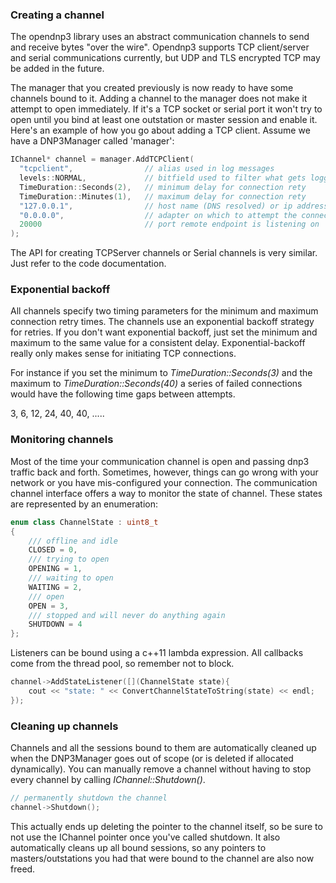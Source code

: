 ### Creating a channel

The opendnp3 library uses an abstract communication channels to send and receive bytes "over the wire". Opendnp3 supports TCP client/server
and serial communications currently, but UDP and TLS encrypted TCP may be added in the future.

The manager that you created previously is now ready to have some channels bound to it. Adding a channel to the manager 
does not make it attempt to open immediately. If it's a TCP socket or serial port it won't try to open until you bind at least one outstation 
or master session and enable it. Here's an example of how you go about adding a TCP client. Assume we have a DNP3Manager called 'manager':

```c++
IChannel* channel = manager.AddTCPClient(
  "tcpclient",                // alias used in log messages
  levels::NORMAL,             // bitfield used to filter what gets logged
  TimeDuration::Seconds(2),   // minimum delay for connection rety
  TimeDuration::Minutes(1),   // maximum delay for connection rety
  "127.0.0.1",                // host name (DNS resolved) or ip address of remote endpoint
  "0.0.0.0",				  // adapter on which to attempt the connection (any adapter)
  20000						  // port remote endpoint is listening on
);
```

The API for creating TCPServer channels or Serial channels is very similar. Just refer to the code documentation.

### Exponential backoff

All channels specify two timing parameters for the minimum and maximum connection retry times. The channels use an exponential backoff strategy for retries. If you don't want
exponential backoff, just set the minimum and maximum to the same value for a consistent delay. Exponential-backoff really only makes sense for initiating TCP connections.

For instance if you set the minimum to *TimeDuration::Seconds(3)* and the maximum to *TimeDuration::Seconds(40)* a series of failed connections would have the following 
time gaps between attempts.

3, 6, 12, 24, 40, 40, .....

### Monitoring channels

Most of the time your communication channel is open and passing dnp3 traffic back and forth. Sometimes, however, things can go wrong with your network or you have mis-configured 
your connection. The communication channel interface offers a way to monitor the state of channel. These states are represented by an enumeration:

```c++
enum class ChannelState : uint8_t
{
	/// offline and idle
	CLOSED = 0,
	/// trying to open
	OPENING = 1,
	/// waiting to open
	WAITING = 2,
	/// open
	OPEN = 3,
	/// stopped and will never do anything again
	SHUTDOWN = 4
};
```

Listeners can be bound using a c++11 lambda expression. All callbacks come from the thread pool, so remember not to block.

```c++
channel->AddStateListener([](ChannelState state){
    cout << "state: " << ConvertChannelStateToString(state) << endl;
});
```

### Cleaning up channels

Channels and all the sessions bound to them are automatically cleaned up when the DNP3Manager goes out of scope 
(or is deleted if allocated dynamically). You can manually remove a channel without having to stop every channel by calling
_IChannel::Shutdown()_.

```c++
// permanently shutdown the channel
channel->Shutdown();
```

This actually ends up deleting the pointer to the channel itself, so be sure to not use the IChannel pointer once you've called shutdown.
It also automatically cleans up all bound sessions, so any pointers to masters/outstations you had that were bound to the channel are
also now freed.
